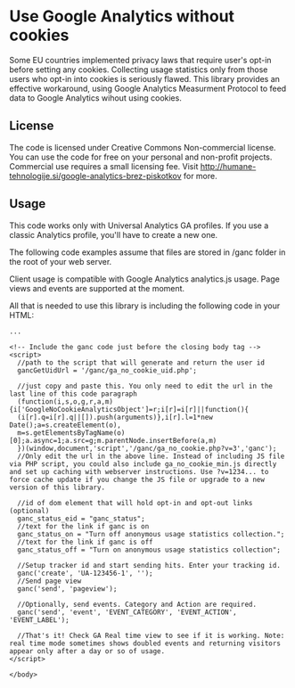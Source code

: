 Use Google Analytics without cookies
============================

Some EU countries implemented privacy laws that require user's opt-in before setting any cookies. Collecting usage statistics only from those users who opt-in into cookies is seriously flawed. This library provides an effective workaround, using Google Analytics Measurment Protocol to feed data to Google Analytics wihout using cookies.

License
---------------

The code is licensed under Creative Commons Non-commercial license. You can use the code for free on your personal and non-profit projects. Commercial use requires a small licensing fee. Visit http://humane-tehnologije.si/google-analytics-brez-piskotkov for more.

Usage
--------------

This code works only with Universal Analytics GA profiles. If you use a classic Analytics profile, you'll have to create a new one.

The following code examples assume that files are stored in /ganc folder in the root of your web server.

Client usage is compatible with Google Analytics analytics.js usage. Page views and events are supported at the moment.

All that is needed to use this library is including the following code in your HTML:

```<body>
...

<!-- Include the ganc code just before the closing body tag -->
<script>
  //path to the script that will generate and return the user id
  gancGetUidUrl = '/ganc/ga_no_cookie_uid.php';
  
  //just copy and paste this. You only need to edit the url in the last line of this code paragraph
  (function(i,s,o,g,r,a,m){i['GoogleNoCookieAnalyticsObject']=r;i[r]=i[r]||function(){
  (i[r].q=i[r].q||[]).push(arguments)},i[r].l=1*new Date();a=s.createElement(o),
  m=s.getElementsByTagName(o)[0];a.async=1;a.src=g;m.parentNode.insertBefore(a,m)
  })(window,document,'script','/ganc/ga_no_cookie.php?v=3','ganc');
  //Only edit the url in the above line. Instead of including JS file via PHP script, you could also include ga_no_cookie_min.js directly and set up caching with webserver instructions. Use ?v=1234... to force cache update if you change the JS file or upgrade to a new version of this library.

  //id of dom element that will hold opt-in and opt-out links (optional)
  ganc_status_eid = "ganc_status";
  //text for the link if ganc is on
  ganc_status_on = "Turn off anonymous usage statistics collection.";
  //text for the link if ganc is off
  ganc_status_off = "Turn on anonymous usage statistics collection";

  //Setup tracker id and start sending hits. Enter your tracking id.
  ganc('create', 'UA-123456-1', '');
  //Send page view
  ganc('send', 'pageview');
  
  //Optionally, send events. Category and Action are required.
  ganc('send', 'event', 'EVENT_CATEGORY', 'EVENT_ACTION', 'EVENT_LABEL');
  
  //That's it! Check GA Real time view to see if it is working. Note: real time mode sometimes shows doubled events and returning visitors appear only after a day or so of usage.
</script>

</body>
```


